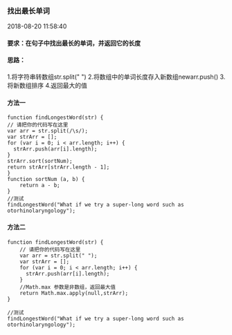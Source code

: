 ### 找出最长单词 ###
2018-08-20 11:58:40 
#### 要求：在句子中找出最长的单词，并返回它的长度 ####
#### 思路： ####
1.将字符串转数组str.split(" ")
2.将数组中的单词长度存入新数组newarr.push()
3.将新数组排序
4.返回最大的值

#### 方法一 ####
    function findLongestWord(str) {
    // 请把你的代码写在这里
    var arr = str.split(/\s/);
    var strArr = [];
    for (var i = 0; i < arr.length; i++) {
      strArr.push(arr[i].length);
    }
    strArr.sort(sortNum);
    return strArr[strArr.length - 1];
    }
    function sortNum (a, b) {
    	return a - b; 
    }
    //测试
    findLongestWord("What if we try a super-long word such as otorhinolaryngology");
#### 方法二 ####
    function findLongestWord(str) {
    	// 请把你的代码写在这里
    	var arr = str.split(" ");
    	var strArr = [];
	    for (var i = 0; i < arr.length; i++) {
	      strArr.push(arr[i].length);
	    }
    	//Math.max 参数是非数组，返回最大值
    	return Math.max.apply(null,strArr);
    }

    //测试
    findLongestWord("What if we try a super-long word such as otorhinolaryngology");
